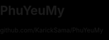 # PhuYeuMy
github.com/KarickSama/PhuYeuMy
<!DOCTYPE html>
<html lang="vi">
<head>
  <meta charset="UTF-8">
  <title>Anh Yêu My Lắm 💖</title>
  <style>
    html, body {
      margin: 0;
      padding: 0;
      background: black;
      overflow: hidden;
      height: 100%;
    }

    .falling-text {
      position: absolute;
      color: hotpink;
      font-size: 24px;
      font-weight: bold;
      cursor: pointer;
      animation: fall linear forwards;
      user-select: none;
    }

    @keyframes fall {
      0% {
        transform: translateY(-50px);
        opacity: 1;
      }
      100% {
        transform: translateY(100vh);
        opacity: 0;
      }
    }

    .heart {
      position: absolute;
      width: 10px;
      height: 10px;
      background-color: pink;
      transform: rotate(45deg);
      animation: floatUp 6s ease-in infinite;
    }

    .heart::before,
    .heart::after {
      content: "";
      position: absolute;
      width: 10px;
      height: 10px;
      background-color: pink;
      border-radius: 50%;
    }

    .heart::before {
      top: -5px;
      left: 0;
    }

    .heart::after {
      left: -5px;
      top: 0;
    }

    @keyframes floatUp {
      0% {
        bottom: -20px;
        opacity: 0;
        transform: translateX(0);
      }
      50% {
        opacity: 1;
        transform: translateX(20px);
      }
      100% {
        bottom: 100vh;
        opacity: 0;
        transform: translateX(-20px);
      }
    }

    .burst-heart {
      position: absolute;
      color: hotpink;
      font-size: 30px;
      animation: explode 1s ease-out forwards;
      pointer-events: none;
    }

    @keyframes explode {
      0% {
        transform: scale(1);
        opacity: 1;
      }
      100% {
        transform: scale(3);
        opacity: 0;
      }
    }
  </style>
</head>
<body>

<script>
  // Chữ rơi liên tục
  setInterval(() => {
    const text = document.createElement("div");
    text.className = "falling-text";
    text.innerText = "Anh Yêu My Lắm 💖";
    text.style.left = Math.random() * window.innerWidth + "px";
    text.style.animationDuration = (3 + Math.random() * 2) + "s";

    // Khi bấm vào chữ rơi thì pháo hoa trái tim
    text.addEventListener("click", (e) => {
      for (let i = 0; i < 8; i++) {
        const burst = document.createElement("div");
        burst.className = "burst-heart";
        burst.innerText = "💖";
        burst.style.left = e.clientX + (Math.random() * 60 - 30) + "px";
        burst.style.top = e.clientY + (Math.random() * 60 - 30) + "px";
        document.body.appendChild(burst);
        setTimeout(() => burst.remove(), 1000);
      }
    });

    document.body.appendChild(text);
    setTimeout(() => text.remove(), 7000);
  }, 300);

  // Trái tim bay liên tục
  setInterval(() => {
    const heart = document.createElement("div");
    heart.className = "heart";
    heart.style.left = Math.random() * window.innerWidth + "px";
    heart.style.bottom = "0px";
    heart.style.opacity = Math.random();
    document.body.appendChild(heart);
    setTimeout(() => heart.remove(), 6000);
  }, 200);
</script>

</body>
</html>
